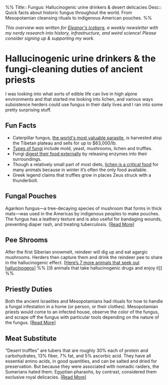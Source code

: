 %%
Title:: Fungus: Hallucinogenic urine drinkers & desert delicacies
Desc:: Quick facts about historic fungus throughout the world. From Mesopotamian cleansing rituals to indigenous American pouches.
%%

<cite>This overview was written for [Eleanor's Iceberg](http://newsletter.eleanorkonik.com/), a weekly newsletter with my nerdy research into history, infrastructure, and weird science! Please consider signing up & supporting my work.</cite>

# Hallucinogenic urine drinkers & the fungi-cleaning duties of ancient priests

I was looking into what sorts of edible life can live in high alpine environments and that started me looking into lichen, and various ways subsistence herders could use fungus in their daily lives and I ran into some pretty surprising stuff. 

## Fun Facts
 
* Caterpillar fungus, [the world's most valuable parasite](https://www.businessinsider.com/caterpillar-fungus-expensive-most-valuable-parasite-2019-3), is harvested atop the Tibetan plateau and sells for up to $63,000/lb. 
* [Types of fungi](https://sciencing.com/fungus-vs-mold-5529716.html) include mold, yeast, mushrooms, lichen and truffles. 
* Fungi [digest their food externally](https://www.ncbi.nlm.nih.gov/books/NBK8125/) by releasing enzymes into their surroundings. 
* Though a relatively small part of most diets, [lichen is a critical food](http://www.sharnoffphotos.com/lichen_info/fauna.html) for many animals because in winter it’s often the only food available. 
* Greek legend claims that truffles grow in places Zeus struck with a thunderbolt. 

## Fungal Pouches 
Agarikon fungus—a tree-decaying species of mushroom that forms in thick mats—was used in the Americas by indigenous peoples to make pouches. The fungus has a leathery texture and is also useful for bandaging wounds, preventing diaper rash, and treating tuberculosis. [[Read More](https://www.scientificamerican.com/article/century-old-textiles-woven-from-fascinating-fungus/)]

## Pee Shrooms
After the first Siberian snowmelt, reindeer will dig up and eat agargic mushrooms. Herders then capture them and drink the reindeer pee to share in the hallucinogenic effect. [[Here’s 7 more animals that seek out hallucinogens](https://matadornetwork.com/read/animals-hallucinogenic-drugs/)]  %% [[8 animals that take hallucinogenic drugs and enjoy it]] %%

## Priestly Duties
Both the ancient Israelites and Mesopotamians had rituals for how to handle a fungal infestation in a home (or person, or their clothes). Mesopotamian priests would come to an infected house, observe the color of the fungus, and scrape off the fungus with particular tools depending on the nature of the fungus. [[Read More](https://www.jstor.org/stable/44089520)] 

## Meat Substitute
“Desert truffles” are tubers that are roughly 30% each of protein and carbohydrates, 13% fiber, 7% fat, and 5% ascorbic acid. They have all essential amino acids, in good quantities, and can be salted and dried for preservation. But because they were associated with nomadic raiders, the Sumerians hated them. Egyptian pharaohs, by contrast, considered them exclusive royal delicacies. [[Read More](https://www.fungimag.com/Truffle-Issue-08-articles/6_Medicinal.pdf)] 